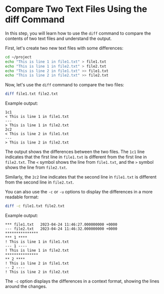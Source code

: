 # Compare Two Text Files Using the diff Command

In this step, you will learn how to use the `diff` command to compare the contents of two text files and understand the output.

First, let's create two new text files with some differences:

```bash
cd ~/project
echo "This is line 1 in file1.txt" > file1.txt
echo "This is line 1 in file2.txt" > file2.txt
echo "This is line 2 in file1.txt" >> file1.txt
echo "This is line 2 in file2.txt" >> file2.txt
```

Now, let's use the `diff` command to compare the two files:

```bash
diff file1.txt file2.txt
```

Example output:

```
1c1
< This is line 1 in file1.txt
---
> This is line 1 in file2.txt
2c2
< This is line 2 in file1.txt
---
> This is line 2 in file2.txt
```

The output shows the differences between the two files. The `1c1` line indicates that the first line in `file1.txt` is different from the first line in `file2.txt`. The `<` symbol shows the line from `file1.txt`, and the `>` symbol shows the line from `file2.txt`.

Similarly, the `2c2` line indicates that the second line in `file1.txt` is different from the second line in `file2.txt`.

You can also use the `-c` or `-u` options to display the differences in a more readable format:

```bash
diff -c file1.txt file2.txt
```

Example output:

```
*** file1.txt	2023-04-24 11:46:27.000000000 +0000
--- file2.txt	2023-04-24 11:46:32.000000000 +0000
***************
*** 1 ****
! This is line 1 in file1.txt
--- 1 ----
! This is line 1 in file2.txt
***************
** 2 ****
! This is line 2 in file1.txt
-- 2 ----
! This is line 2 in file2.txt
```

The `-c` option displays the differences in a context format, showing the lines around the changes.

